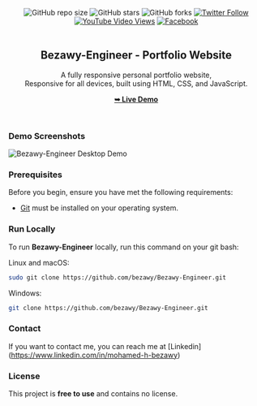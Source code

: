 <div align="center">
  
 ![GitHub repo size](https://img.shields.io/github/repo-size/bezawy/Bezawy-Engineer)
  ![GitHub stars](https://img.shields.io/github/stars/bezawy/Bezawy-Engineer?style=social)
  ![GitHub forks](https://img.shields.io/github/forks/bezawy/Bezawy-Engineer?style=social)
  [![Twitter Follow](https://img.shields.io/twitter/follow/albezaway?style=social)](https://x.com/albezaway)
  [![YouTube Video Views](https://img.shields.io/youtube/views/wjqiFCTssTI?style=social)](https://www.youtube.com/@mrbezawy9704)
  [![Facebook](https://img.shields.io/badge/Facebook-Connect-blue?style=social)](https://fb.com/albezaway)
  <br />
  <br />

  <h2 align="center">Bezawy-Engineer - Portfolio Website</h2>

  A fully responsive personal portfolio website, <br />Responsive for all devices, built using HTML, CSS, and JavaScript.

  <a href="https://bezawy.github.io/Bezawy-Engineer/"><strong>➥ Live Demo</strong></a>

</div>

<br />

### Demo Screenshots

![Bezawy-Engineer Desktop Demo](./readme-images/desktop1.png "Desktop Demo")

### Prerequisites

Before you begin, ensure you have met the following requirements:

* [Git](https://git-scm.com/downloads "Download Git") must be installed on your operating system.

### Run Locally

To run **Bezawy-Engineer** locally, run this command on your git bash:

Linux and macOS:

```bash
sudo git clone https://github.com/bezawy/Bezawy-Engineer.git
```

Windows:

```bash
git clone https://github.com/bezawy/Bezawy-Engineer.git
```
### Contact
If you want to contact me, you can reach me at [Linkedin] (https://www.linkedin.com/in/mohamed-h-bezawy)

### License

This project is **free to use** and contains no license.

